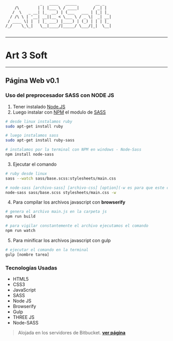 ```
               _   ____   _____        __ _   
    /\        | | |___ \ / ____|      / _| |  
   /  \   _ __| |_  __) | (___   ___ | |_| |_ 
  / /\ \ | '__| __||__ < \___ \ / _ \|  _| __|
 / ____ \| |  | |_ ___) |____) | (_) | | | |_ 
/_/    \_\_|   \__|____/|_____/ \___/|_|  \__|
                                              
```

***
# **Art 3 Soft**
***

## Página Web v0.1 

### Uso del preprocesador SASS con NODE JS

1. Tener instalado [Node.JS](https://nodejs.org/en/)
2. Luego instalar con [NPM](https://www.npmjs.com/) el modulo de [SASS](https://www.npmjs.com/package/node-sass)

```bash
# desde linux instalamos ruby
sudo apt-get install ruby

# luego instalamos sass
sudo apt-get install ruby-sass

# instalamos por la terminal con NPM en windows - Node-Sass
npm install node-sass
```

3. Ejecutar el comando

```bash
# ruby desde linux
sass --watch sass/base.scss:stylesheets/main.css

# node-sass [archivo-sass] [archivo-css] [option](-w es para que este constantemente vigilando el archivo)
node-sass sass/base.scss stylesheets/main.css -w
```

4. Para compilar los archivos javascript con **browserify**

```bash
# genera el archivo main.js en la carpeta js
npm run build

# para vigilar constantemente el archivo ejecutamos el comando
npm run watch
```

5. Para minificar los archivos javascript con gulp

```bash
# ejecutar el comando en la terminal
gulp [nombre tarea]
```

### Tecnologías Usadas

* HTML5
* CSS3
* JavaScript
* SASS
* Node JS
* Browserify
* Gulp
* THREE JS
* Node-SASS

> Alojada en los servidores de Bitbucket. **[ver página](http://art3soft.bitbucket.org)**